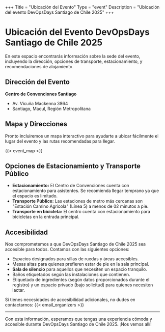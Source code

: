 +++
Title = "Ubicación del Evento"
Type = "event"
Description = "Ubicación del evento DevOpsDays Santiago de Chile 2025"
+++

# Ubicación del Evento DevOpsDays Santiago de Chile 2025

En este espacio encontrarás información sobre la sede del evento, incluyendo la dirección, opciones de transporte, estacionamiento, y recomendaciones de alojamiento.

## Dirección del Evento
**Centro de Convenciones Santiago**
- Av. Vicuña Mackenna 3864
- Santiago, Macul, Región Metropolitana

## Mapa y Direcciones
Pronto incluiremos un mapa interactivo para ayudarte a ubicar fácilmente el lugar del evento y las rutas recomendadas para llegar.

<!-- Descomenta la línea de abajo si tienes configuradas las coordenadas en el archivo de configuración yaml -->
{{< event_map >}}

## Opciones de Estacionamiento y Transporte Público
- **Estacionamiento:** El Centro de Convenciones cuenta con estacionamiento para asistentes. Se recomienda llegar temprano ya que el espacio es limitado.
- **Transporte Público:** Las estaciones de metro más cercanas son "Estación Camino Agricola" (Línea 5) a menos de 02 minutos a pie.
- **Transporte en bicicleta:** El centro cuenta con estacionamiento para bicicletas en la entrada principal.

## Accesibilidad
Nos comprometemos a que DevOpsDays Santiago de Chile 2025 sea accesible para todos. Contamos con las siguientes opciones:
- Espacios designados para sillas de ruedas y áreas accesibles.
- Mesas altas para quienes prefieren estar de pie en la sala principal.
- **Sala de silencio** para aquellos que necesiten un espacio tranquilo.
- Baños etiquetados según las instalaciones que contienen.
- Etiquetado de ingredientes (según datos proporcionados durante el registro) y un espacio privado (bajo solicitud) para quienes necesiten lactar.

Si tienes necesidades de accesibilidad adicionales, no dudes en contactarnos: {{< email_organizers >}}

---

Con esta información, esperamos que tengas una experiencia cómoda y accesible durante DevOpsDays Santiago de Chile 2025. ¡Nos vemos allí!
